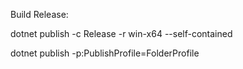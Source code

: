 


Build Release:

dotnet publish -c Release -r win-x64 --self-contained

dotnet publish -p:PublishProfile=FolderProfile